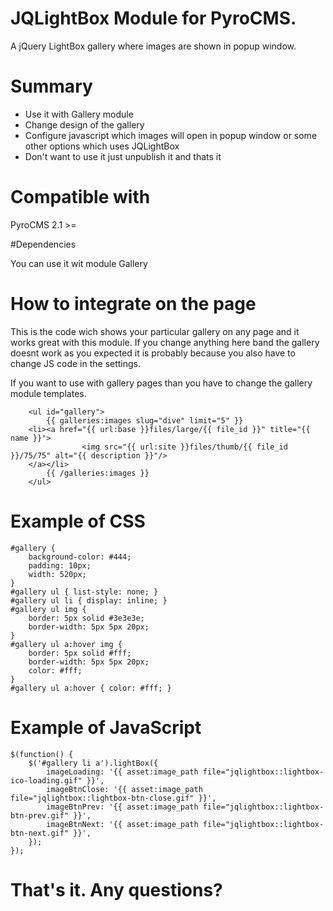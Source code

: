 # JQLightBox Module for PyroCMS.

A jQuery LightBox gallery where images are shown in popup window.

# Summary

* Use it with Gallery module
* Change design of the gallery
* Configure javascript which images will open in popup window or some other options which uses JQLightBox
* Don't want to use it just unpublish it and thats it

# Compatible with

PyroCMS 2.1 >=

#Dependencies

You can use it wit module Gallery

# How to integrate on the page
This is the code wich shows your particular gallery on any page and it works great 
with this module. If you change anything here band the gallery doesnt work as you
expected it is probably because you also have to change JS code in the settings.

If you want to use with gallery pages than you have to change the gallery module templates.

        <ul id="gallery">
            {{ galleries:images slug="dive" limit="5" }}
		<li><a href="{{ url:base }}files/large/{{ file_id }}" title="{{ name }}">
                    <img src="{{ url:site }}files/thumb/{{ file_id }}/75/75" alt="{{ description }}"/>
		</a></li>
            {{ /galleries:images }}
        </ul>

# Example of CSS

	#gallery {
	  	background-color: #444;
		padding: 10px;
		width: 520px;
	}
	#gallery ul { list-style: none; }
	#gallery ul li { display: inline; }
	#gallery ul img {
		border: 5px solid #3e3e3e;
		border-width: 5px 5px 20px;
	}
	#gallery ul a:hover img {
		border: 5px solid #fff;
		border-width: 5px 5px 20px;
		color: #fff;
	}
	#gallery ul a:hover { color: #fff; }
 
# Example of JavaScript

	$(function() {
  		$('#gallery li a').lightBox({
			imageLoading: '{{ asset:image_path file="jqlightbox::lightbox-ico-loading.gif" }}',
 			imageBtnClose: '{{ asset:image_path file="jqlightbox::lightbox-btn-close.gif" }}',
 			imageBtnPrev: '{{ asset:image_path file="jqlightbox::lightbox-btn-prev.gif" }}',
 			imageBtnNext: '{{ asset:image_path file="jqlightbox::lightbox-btn-next.gif" }}',
  		});
	});
	
# That's it. Any questions? 